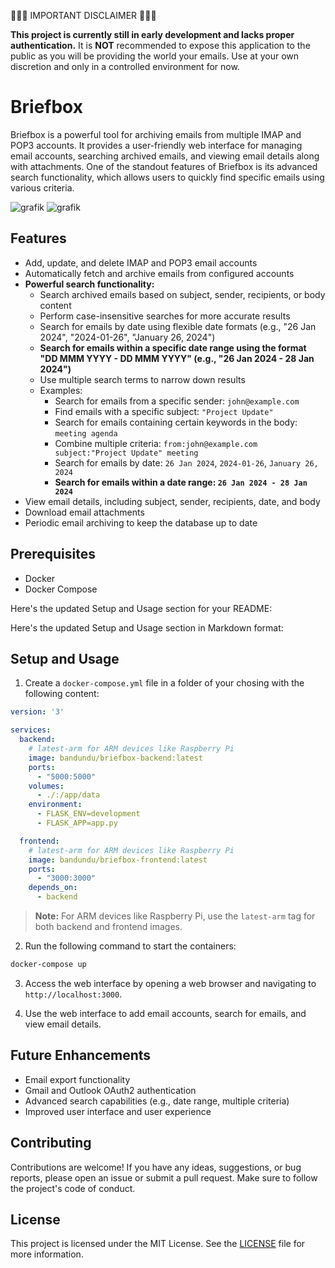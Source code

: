 🚨🚨🚨 IMPORTANT DISCLAIMER 🚨🚨🚨

**This project is currently still in early development and lacks proper authentication.** It is **NOT** recommended to expose this application to the public as you will be providing the world your emails. Use at your own discretion and only in a controlled environment for now.

# Briefbox

Briefbox is a powerful tool for archiving emails from multiple IMAP and POP3 accounts. It provides a user-friendly web interface for managing email accounts, searching archived emails, and viewing email details along with attachments. One of the standout features of Briefbox is its advanced search functionality, which allows users to quickly find specific emails using various criteria.

![grafik](https://github.com/bandundu/email-archiver/assets/41874924/6b0b06f3-0f49-4f55-82a9-3471c7ee0c42)
![grafik](https://github.com/bandundu/email-archiver/assets/41874924/856f4f56-6016-476b-857f-f63fe37706aa)


## Features

- Add, update, and delete IMAP and POP3 email accounts
- Automatically fetch and archive emails from configured accounts
- **Powerful search functionality:**
  - Search archived emails based on subject, sender, recipients, or body content
  - Perform case-insensitive searches for more accurate results
  - Search for emails by date using flexible date formats (e.g., "26 Jan 2024", "2024-01-26", "January 26, 2024")
  - **Search for emails within a specific date range using the format "DD MMM YYYY - DD MMM YYYY" (e.g., "26 Jan 2024 - 28 Jan 2024")**
  - Use multiple search terms to narrow down results
  - Examples:
    - Search for emails from a specific sender: `john@example.com`
    - Find emails with a specific subject: `"Project Update"`
    - Search for emails containing certain keywords in the body: `meeting agenda`
    - Combine multiple criteria: `from:john@example.com subject:"Project Update" meeting`
    - Search for emails by date: `26 Jan 2024`, `2024-01-26`, `January 26, 2024`
    - **Search for emails within a date range: `26 Jan 2024 - 28 Jan 2024`**
- View email details, including subject, sender, recipients, date, and body
- Download email attachments
- Periodic email archiving to keep the database up to date

## Prerequisites

- Docker
- Docker Compose

Here's the updated Setup and Usage section for your README:

Here's the updated Setup and Usage section in Markdown format:

## Setup and Usage

1. Create a `docker-compose.yml` file in a folder of your chosing with the following content:

```yaml
version: '3'

services:
  backend:
    # latest-arm for ARM devices like Raspberry Pi
    image: bandundu/briefbox-backend:latest
    ports:
      - "5000:5000"
    volumes:
      - ./:/app/data
    environment:
      - FLASK_ENV=development
      - FLASK_APP=app.py

  frontend:
    # latest-arm for ARM devices like Raspberry Pi
    image: bandundu/briefbox-frontend:latest
    ports:
      - "3000:3000"
    depends_on:
      - backend
```

> **Note:** For ARM devices like Raspberry Pi, use the `latest-arm` tag for both backend and frontend images.

2. Run the following command to start the containers:

```bash
docker-compose up
```

3. Access the web interface by opening a web browser and navigating to `http://localhost:3000`.

4. Use the web interface to add email accounts, search for emails, and view email details.

## Future Enhancements

- Email export functionality
- Gmail and Outlook OAuth2 authentication
- Advanced search capabilities (e.g., date range, multiple criteria)
- Improved user interface and user experience

## Contributing

Contributions are welcome! If you have any ideas, suggestions, or bug reports, please open an issue or submit a pull request. Make sure to follow the project's code of conduct.

## License

This project is licensed under the MIT License. See the [LICENSE](LICENSE) file for more information.
